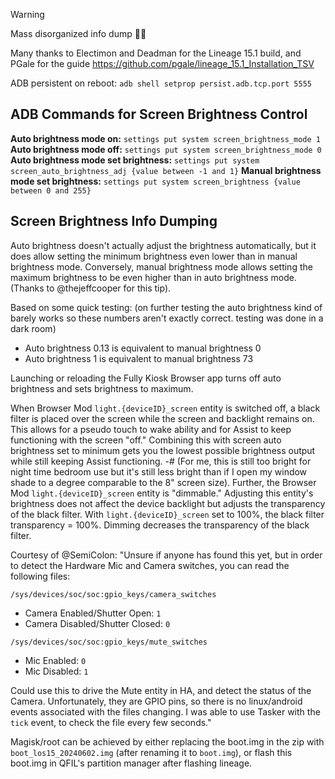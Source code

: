 > [!warning]
> Mass disorganized info dump 🤷‍♂️

Many thanks to Electimon and Deadman for the Lineage 15.1 build, and PGale for the guide
https://github.com/pgale/lineage_15.1_Installation_TSV



ADB persistent on reboot: 
  `adb shell setprop persist.adb.tcp.port 5555`

<!--
ADB keys https://gist.github.com/arjunv/2bbcca9a1a1c127749f8dcb6d36fb0bc


Deadman, on hiding navbar:
If there’s not an option under settings > system > buttons then you’ll have to use a prop for it qemu.hw.mainkeys=1
-->


## ADB Commands for Screen Brightness Control

**Auto brightness mode on:**
```settings put system screen_brightness_mode 1```
**Auto brightness mode off:**
```settings put system screen_brightness_mode 0```
**Auto brightness mode set brightness:**
```settings put system screen_auto_brightness_adj {value between -1 and 1}```
**Manual brightness mode set brightness:**
```settings put system screen_brightness {value between 0 and 255}```

## Screen Brightness Info Dumping
Auto brightness doesn't actually adjust the brightness automatically, but it does allow setting the minimum brightness even lower than in manual brightness mode. Conversely, manual brightness mode allows setting the maximum brightness to be even higher than in auto brightness mode. (Thanks to @thejeffcooper  for this tip).

Based on some quick testing: (on further testing the auto brightness kind of barely works so these numbers aren't exactly correct. testing was done in a dark room)
- Auto brightness 0.13 is equivalent to manual brightness 0
- Auto brightness 1 is equivalent to manual brightness 73

Launching or reloading the Fully Kiosk Browser app turns off auto brightness and sets brightness to maximum.

When Browser Mod `light.{deviceID}_screen` entity is switched off, a  black filter is placed over the screen while the screen and backlight remains on. This allows for a pseudo touch to wake ability and for Assist to keep functioning with the screen "off." Combining this with screen auto brightness set to minimum gets you the lowest possible brightness output while still keeping Assist functioning. 
-# (For me, this is still too bright for night time bedroom use but it's still less bright than if I open my window shade to a degree comparable to the 8" screen size).
Further, the Browser Mod `light.{deviceID}_screen` entity is "dimmable." Adjusting this entity's brightness does not affect the device backlight but adjusts the transparency of the black filter. 
With `light.{deviceID}_screen` set to 100%, the black filter transparency = 100%. Dimming decreases the transparency of the black filter.


Courtesy of @SemiColon:
"Unsure if anyone has found this yet, but in order to detect the Hardware Mic and Camera switches, you can read the following files:

`/sys/devices/soc/soc:gpio_keys/camera_switches`
* Camera Enabled/Shutter Open: `1`
* Camera Disabled/Shutter Closed: `0`
  
`/sys/devices/soc/soc:gpio_keys/mute_switches`
* Mic Enabled: `0`
* Mic Disabled: `1`

Could use this to drive the Mute entity in HA, and detect the status of the Camera. 
Unfortunately, they are GPIO pins, so there is no linux/android events associated with the files changing. I was able to use Tasker with the `tick` event, to check the file every few seconds."

Magisk/root can be achieved by either replacing the boot.img in the zip with `boot_los15_20240602.img` (after renaming it to `boot.img`), or flash this boot.img  in QFIL's partition manager after flashing lineage.



<!--
[Android 11](https://github.com/phhusson/treble_experimentations/releases/download/v313/system-roar-arm-aonly-vanilla.img.xz)

[Android 10](https://github.com/phhusson/treble_experimentations/releases/download/v222/system-quack-arm-aonly-vanilla.img.xz)

Endlessvoid's notes:
"Auto-brightness doesn't work
Recents button doesn't work (on A11 only, works fine on A10)
Tap to wake doesn't work
Wifi MAC isn't pulling from hardware (can be set manually with adb)
Wifi won't connect to WPA3
Scaling is too large by default (adjustable in developer options)
Potentially some issues with the proximity sensor (not experienced first-hand)"

Deadman's instructions:
"A11 Go Gapps Kingston firmware package

From testing you don't need to flash the debug firmware before doing these steps, it was tested on a fresh out of box unit as well.

Install instructions:

Unplug power and then hold vol + and - before plugging it in to boot to edl directly or adb reboot edl
Flash the combined firmware with qfil (Same instructions as flashing debug firmware just use rawprogram0.xml instead of rawprogram_unsparse.xml)
Unplug power and then hold Vol+ before plugging it in to boot to recovery directly
Use volume keys to navigate to the factory reset option and select it
Reboot and after a few minutes you will see the duck boot animation and then the Google setupwizard

Features/changes:

Kernel with GPU OC (850mhz), Wifi fix, selinux permissive enabled for now
a11 gogapps GSI with gsm/ims permissions removed
Vendor with updated wifi module, edited fstab to remove resource partition mounting, removed qcom-factory permission
New rawprogram0, patch0, gpt_main0/gpt_backup0 from @mrhand for larger system and userdata partitions
Userdata_1.img as just userdata.img
Stock recovery pulled from newer firmware so volume keys work to move/select

Bugs (If you find some let me know and I'll add):
No Auto Brightness currently  (Needs a treble vendor overlay to turn it on WIP)
Recents button doesn't work  (Needs a treble vendor overlay to turn it on WIP)

Download:
https://s3.us-east-1.wasabisys.com/filestash-buk/lenovo-thinksmart-view/combined_kingston_a11_gogapps.7z

Qfil flashing instructions 
https://xdaforums.com/t/cd-18781y-lenovo-thinksmart-view-bootloader-firmware-zoom-teams-conversion-normal-android.4426029/#:~:text=Flashing%20the%20Lenovo%20firmware

If you don't want Go gapps you can replace the system.img with a different gsi. Also be aware this can easily be reversed by flashing the debug firmware again. It will repartition your device back to the stock layout."

-->

